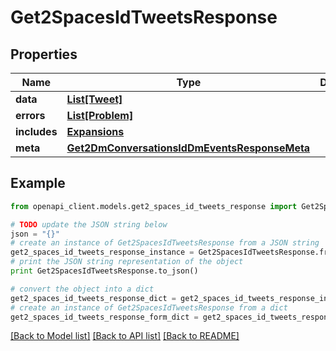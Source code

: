 # Get2SpacesIdTweetsResponse


## Properties
Name | Type | Description | Notes
------------ | ------------- | ------------- | -------------
**data** | [**List[Tweet]**](Tweet.md) |  | [optional] 
**errors** | [**List[Problem]**](Problem.md) |  | [optional] 
**includes** | [**Expansions**](Expansions.md) |  | [optional] 
**meta** | [**Get2DmConversationsIdDmEventsResponseMeta**](Get2DmConversationsIdDmEventsResponseMeta.md) |  | [optional] 

## Example

```python
from openapi_client.models.get2_spaces_id_tweets_response import Get2SpacesIdTweetsResponse

# TODO update the JSON string below
json = "{}"
# create an instance of Get2SpacesIdTweetsResponse from a JSON string
get2_spaces_id_tweets_response_instance = Get2SpacesIdTweetsResponse.from_json(json)
# print the JSON string representation of the object
print Get2SpacesIdTweetsResponse.to_json()

# convert the object into a dict
get2_spaces_id_tweets_response_dict = get2_spaces_id_tweets_response_instance.to_dict()
# create an instance of Get2SpacesIdTweetsResponse from a dict
get2_spaces_id_tweets_response_form_dict = get2_spaces_id_tweets_response.from_dict(get2_spaces_id_tweets_response_dict)
```
[[Back to Model list]](../README.md#documentation-for-models) [[Back to API list]](../README.md#documentation-for-api-endpoints) [[Back to README]](../README.md)


